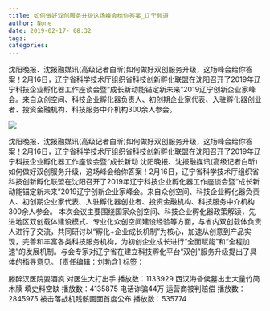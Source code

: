 ```yaml
---
title: 如何做好双创服务升级这场峰会给你答案_辽宁频道
author: None
date: 2019-02-17- 08:32
tags: 
categories: 
---
```

沈阳晚报、沈报融媒讯(高级记者白昕)如何做好双创服务升级，这场峰会给你答案！2月16日，辽宁省科学技术厅组织省科技创新孵化联盟在沈阳召开了2019年辽宁科技企业孵化器工作座谈会暨“成长新动能锚定新未来”2019辽宁创新企业家峰会。来自众创空间、科技企业孵化器负责人、初创期企业家代表、入驻孵化器创业者、投资金融机构、科技服务中介机构300余人参会。
<!-- more -->
                
<img align="center" border="0" src="http://p2.ifengimg.com/a/2016/0810/204c433878d5cf9size1_w16_h16.png" />
                
            
沈阳晚报、沈报融媒讯(高级记者白昕)如何做好双创服务升级，这场峰会给你答案！2月16日，辽宁省科学技术厅组织省科技创新孵化联盟在沈阳召开了2019年辽宁科技企业孵化器工作座谈会暨“成长新动
沈阳晚报、沈报融媒讯(高级记者白昕)如何做好双创服务升级，这场峰会给你答案！2月16日，辽宁省科学技术厅组织省科技创新孵化联盟在沈阳召开了2019年辽宁科技企业孵化器工作座谈会暨“成长新动能锚定新未来”2019辽宁创新企业家峰会。来自众创空间、科技企业孵化器负责人、初创期企业家代表、入驻孵化器创业者、投资金融机构、科技服务中介机构300余人参会。
本次会议主要围绕国家众创空间、科技企业孵化器政策解读，先进地区双创载体建设模式、专业化众创空间建设经验等方面，与省内双创载体负责人进行了交流，共同研讨以“孵化+企业成长机制”为核心，加速从创意到产品实现，完善和丰富各类科技服务机构，为初创企业成长进行“全面赋能”和“全程加速”的发展机制。与会专家对辽宁省在建立科技孵化平台“双创”服务升级提出了具体的指导意见。
[责任编辑：刘勃含]
标签：
 
             
滕醉汉医院耍酒疯 对医生大打出手
播放数：1133929
西汉海昏侯墓出土大量竹简木牍 填史料空缺
播放数：4135875
电话诈骗44万 运营商被判赔偿
播放数：2845975
被击落战机残骸画面首度公布
播放数：535774
